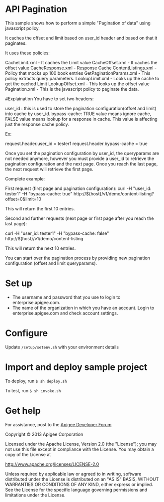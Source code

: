 # API Pagination

This sample shows how to perform a simple "Pagination of data" using javascript policy. 

It caches the offset and limit based on user_id header and based on that it paginates.
 
It uses these policies:

CacheLimit.xml -  It caches the Limit value
CacheOffset.xml - It caches the offset value
CacheResponse.xml - Response Cache
ContentListings.xml - Policy that mocks up 100 book entries
GetPaginationParams.xml  - This policy extracts query parameters.
LookupLimit.xml - Looks up the cache to get the cached Limit
LookupOffset.xml - This looks up the offset value
Pagination.xml - This is the javascript policy to paginate the data.


#Explaination
You have to set two headers:

user_id : this is used to store the pagination configuration(offset and limit) into cache by user_id.
bypass-cache: TRUE value means ignore cache, FALSE value means lookup for a response in cache. This value is affecting just the response cache policy.

Ex:

request.header.user_id = tester1
request.header.bypass-cache = true

Once you set the pagination configuration by user_id, the queryparams are not needed anymore, however you must provide a user_id to retrieve the pagination configuration and the next page. Once you reach the last page, the next request will retrieve the first page.


Complete example:

First request (first page and pagination configuration):
curl -H "user_id: tester1" -H "bypass-cache: true"  http://${host}/v1/demo/content-listing?offset=0&limit=10

This will return the first 10 entries. 

Second and further requests (next page or first page after you reach the last page):

curl -H "user_id: tester1" -H "bypass-cache: false" http://${host}/v1/demo/content-listing

This will return the next 10 entries. 

You can start over the pagination process by providing new pagination configuration (offset and limit queryparams).


# Set up

* The username and password that you use to login to enterprise.apigee.com.
* The name of the organization in which you have an account. Login to 
  enterprise.apigee.com and check account settings.

# Configure 

Update `/setup/setenv.sh` with your environment details

# Import and deploy sample project

To deploy, run `$ sh deploy.sh`

To test, run `$ sh invoke.sh`

# Get help

For assistance, post to the [Apigee Developer Forum](http://support.apigee.com)

Copyright © 2013 Apigee Corporation

Licensed under the Apache License, Version 2.0 (the "License"); you may not use
this file except in compliance with the License. You may obtain a copy
of the License at

http://www.apache.org/licenses/LICENSE-2.0

Unless required by applicable law or agreed to in writing, software
distributed under the License is distributed on an "AS IS" BASIS,
WITHOUT WARRANTIES OR CONDITIONS OF ANY KIND, either express or implied.
See the License for the specific language governing permissions and
limitations under the License.
